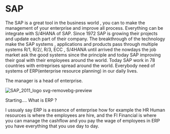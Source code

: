 # SAP 
The SAP is a great tool in the business world , you can to make the management of your enterprise and improve all process. Everything can be integrate with S/4HANA of SAP. Since 1972 SAP is growing their projects and update each part of their company. The breakthrough of the technology make the SAP systems , applications and products pass through multiple systems  R/1, R/2/, R/3, ECC , S/4HANA until arrived the nowdays the job market ask the good systems since the principle and today SAP improving their goal with their employees around the world. Today SAP work in 78 countries with entreprises spread around the world.
Everybody need of systems of ERP(enterprise resource planning) in our daily lives.

The manager is a head of enterprise.

![SAP_2011_logo svg-removebg-preview](https://github.com/Coradello/SAP-easyacess/assets/124813595/0aebc80f-70ab-431e-980b-e1b66c7ded46)

Starting.... What is ERP ?

I ussualy say ERP is a essence of enterprise how for example the HR Human resources is where the employees are hire, and the FI Financial is where you can manage the cashflow and you pay the wage of employees in ERP you have everything that you use day to day. 
